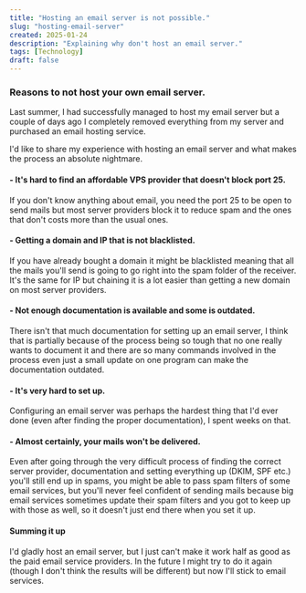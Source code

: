 ```yaml
---
title: "Hosting an email server is not possible."
slug: "hosting-email-server"
created: 2025-01-24
description: "Explaining why don't host an email server."
tags: [Technology]
draft: false
---
```


### Reasons to not host your own email server.

Last summer, I had successfully managed to host my email server but 
a couple of days ago I completely removed everything from my server
and purchased an email hosting service.

I'd like to share my experience with hosting an email server
and what makes the process an absolute nightmare.

#### - It's hard to find an affordable VPS provider that doesn't block port 25. 

If you don't know anything about email, you need the port 25 to be open to send mails but 
most server providers block it to reduce spam and the ones that don't costs more than
the usual ones.

#### - Getting a domain and IP that is not blacklisted.

If you have already bought a domain it might be blacklisted meaning that 
all the mails you'll send is going to go right into the spam folder of the receiver.
It's the same for IP but chaining it is a lot easier than getting a new domain on most 
server providers.

#### - Not enough documentation is available and some is outdated.

There isn't that much documentation for setting up an email server, I think that is
partially because of the process being so tough that no one really wants to document it 
and there are so many commands involved in the process
even just a small update on one program can make the documentation outdated.

#### - It's very hard to set up.
Configuring an email server was perhaps the hardest thing that I'd ever done 
(even after finding the proper documentation), I spent weeks on that.

#### - Almost certainly, your mails won't be delivered.

Even after going through the very difficult process of finding the correct server provider, 
documentation and setting everything up (DKIM, SPF etc.) you'll still end up in spams,
you might be able to pass spam filters of some email services, but you'll never feel 
confident of sending mails because big email services sometimes update their spam filters
and you got to keep up with those as well, so it doesn't just end there when you set it up.

#### Summing it up

I'd gladly host an email server, but I just can't make it work half as good as the paid 
email service providers. In the future I might try to do it again 
(though I don't think the results will be different) but now I'll stick to email services.
